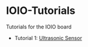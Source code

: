 # IOIO-Tutorials
Tutorials for the IOIO board

* Tutorial 1: [Ultrasonic Sensor](IOIO-Tutorial1-UltrasonicSensor)
